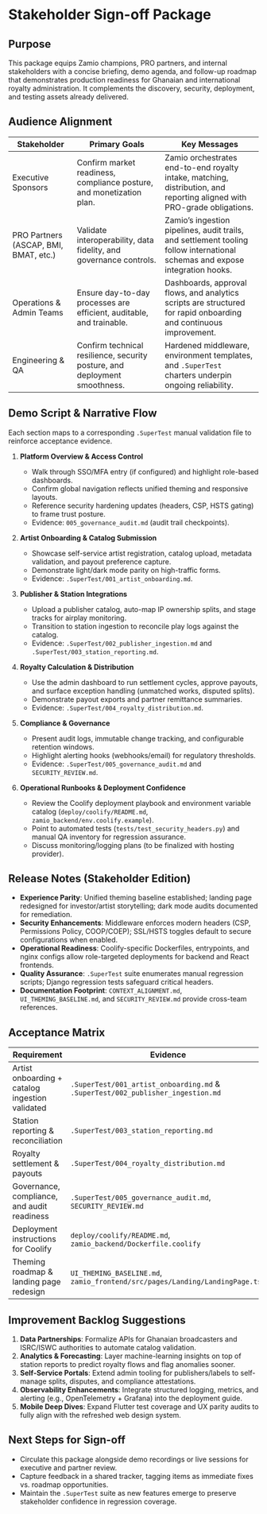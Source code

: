 # Stakeholder Sign-off Package

## Purpose
This package equips Zamio champions, PRO partners, and internal stakeholders with a concise briefing, demo agenda, and follow-up roadmap that demonstrates production readiness for Ghanaian and international royalty administration. It complements the discovery, security, deployment, and testing assets already delivered.

## Audience Alignment
| Stakeholder | Primary Goals | Key Messages |
|-------------|---------------|--------------|
| Executive Sponsors | Confirm market readiness, compliance posture, and monetization plan. | Zamio orchestrates end-to-end royalty intake, matching, distribution, and reporting aligned with PRO-grade obligations. |
| PRO Partners (ASCAP, BMI, BMAT, etc.) | Validate interoperability, data fidelity, and governance controls. | Zamio’s ingestion pipelines, audit trails, and settlement tooling follow international schemas and expose integration hooks. |
| Operations & Admin Teams | Ensure day-to-day processes are efficient, auditable, and trainable. | Dashboards, approval flows, and analytics scripts are structured for rapid onboarding and continuous improvement. |
| Engineering & QA | Confirm technical resilience, security posture, and deployment smoothness. | Hardened middleware, environment templates, and `.SuperTest` charters underpin ongoing reliability. |

## Demo Script & Narrative Flow
Each section maps to a corresponding `.SuperTest` manual validation file to reinforce acceptance evidence.

1. **Platform Overview & Access Control**  
   - Walk through SSO/MFA entry (if configured) and highlight role-based dashboards.  
   - Confirm global navigation reflects unified theming and responsive layouts.  
   - Reference security hardening updates (headers, CSP, HSTS gating) to frame trust posture.  
   - Evidence: `005_governance_audit.md` (audit trail checkpoints).

2. **Artist Onboarding & Catalog Submission**  
   - Showcase self-service artist registration, catalog upload, metadata validation, and payout preference capture.  
   - Demonstrate light/dark mode parity on high-traffic forms.  
   - Evidence: `.SuperTest/001_artist_onboarding.md`.

3. **Publisher & Station Integrations**  
   - Upload a publisher catalog, auto-map IP ownership splits, and stage tracks for airplay monitoring.  
   - Transition to station ingestion to reconcile play logs against the catalog.  
   - Evidence: `.SuperTest/002_publisher_ingestion.md` and `.SuperTest/003_station_reporting.md`.

4. **Royalty Calculation & Distribution**  
   - Use the admin dashboard to run settlement cycles, approve payouts, and surface exception handling (unmatched works, disputed splits).  
   - Demonstrate payout exports and partner remittance summaries.  
   - Evidence: `.SuperTest/004_royalty_distribution.md`.

5. **Compliance & Governance**  
   - Present audit logs, immutable change tracking, and configurable retention windows.  
   - Highlight alerting hooks (webhooks/email) for regulatory thresholds.  
   - Evidence: `.SuperTest/005_governance_audit.md` and `SECURITY_REVIEW.md`.

6. **Operational Runbooks & Deployment Confidence**  
   - Review the Coolify deployment playbook and environment variable catalog (`deploy/coolify/README.md`, `zamio_backend/env.coolify.example`).  
   - Point to automated tests (`tests/test_security_headers.py`) and manual QA inventory for regression assurance.  
   - Discuss monitoring/logging plans (to be finalized with hosting provider).

## Release Notes (Stakeholder Edition)
- **Experience Parity**: Unified theming baseline established; landing page redesigned for investor/artist storytelling; dark mode audits documented for remediation.
- **Security Enhancements**: Middleware enforces modern headers (CSP, Permissions Policy, COOP/COEP); SSL/HSTS toggles default to secure configurations when enabled.
- **Operational Readiness**: Coolify-specific Dockerfiles, entrypoints, and nginx configs allow role-targeted deployments for backend and React frontends.  
- **Quality Assurance**: `.SuperTest` suite enumerates manual regression scripts; Django regression tests safeguard critical headers.
- **Documentation Footprint**: `CONTEXT_ALIGNMENT.md`, `UI_THEMING_BASELINE.md`, and `SECURITY_REVIEW.md` provide cross-team references.

## Acceptance Matrix
| Requirement | Evidence | Status |
|-------------|----------|--------|
| Artist onboarding + catalog ingestion validated | `.SuperTest/001_artist_onboarding.md` & `.SuperTest/002_publisher_ingestion.md` | Ready |
| Station reporting & reconciliation | `.SuperTest/003_station_reporting.md` | Ready |
| Royalty settlement & payouts | `.SuperTest/004_royalty_distribution.md` | Ready |
| Governance, compliance, and audit readiness | `.SuperTest/005_governance_audit.md`, `SECURITY_REVIEW.md` | Ready |
| Deployment instructions for Coolify | `deploy/coolify/README.md`, `zamio_backend/Dockerfile.coolify` | Ready |
| Theming roadmap & landing page redesign | `UI_THEMING_BASELINE.md`, `zamio_frontend/src/pages/Landing/LandingPage.tsx` | Ready |

## Improvement Backlog Suggestions
1. **Data Partnerships**: Formalize APIs for Ghanaian broadcasters and ISRC/ISWC authorities to automate catalog validation.
2. **Analytics & Forecasting**: Layer machine-learning insights on top of station reports to predict royalty flows and flag anomalies sooner.
3. **Self-Service Portals**: Extend admin tooling for publishers/labels to self-manage splits, disputes, and compliance attestations.
4. **Observability Enhancements**: Integrate structured logging, metrics, and alerting (e.g., OpenTelemetry + Grafana) into the deployment guide.
5. **Mobile Deep Dives**: Expand Flutter test coverage and UX parity audits to fully align with the refreshed web design system.

## Next Steps for Sign-off
- Circulate this package alongside demo recordings or live sessions for executive and partner review.  
- Capture feedback in a shared tracker, tagging items as immediate fixes vs. roadmap opportunities.  
- Maintain the `.SuperTest` suite as new features emerge to preserve stakeholder confidence in regression coverage.

